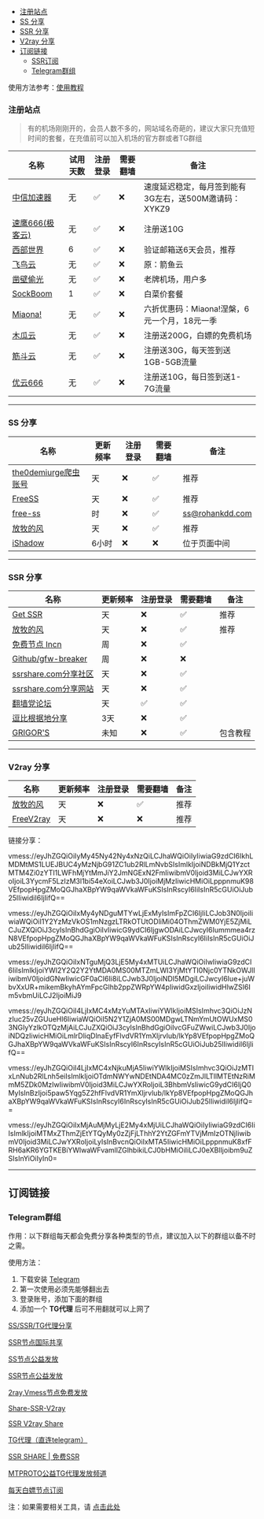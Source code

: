 - [注册站点](#注册站点)
- [SS 分享](#ss-分享)
- [SSR 分享](#ssr-分享)
- [V2ray 分享](#v2ray-分享)
- [订阅链接](#订阅链接)
	- [SSR订阅](#ssr订阅)
	- [Telegram群组](#telegram群组)


使用方法参考：[使用教程](README.md#使用教程)


### 注册站点

> 有的机场刚刚开的，会员人数不多的，网站域名奇葩的，建议大家只充值短时间的套餐，在充值前可以加入机场的官方群或者TG群组

| 名称                                                         | 试用天数 | 注册登录 | 需要翻墙 | 备注         |
| ------------------------------------------------------------ | -------- | -------- | -------- | ------------ |
| [中信加速器](https://api.233fly.com:39786/main_page?aff=XYKZ9&c=1)     | 无       | ✅        | ❌       | 速度延迟稳定，每月签到能有3G左右，送500M邀请码：XYKZ9         |
| [速鹰666(极客云)](https://jike0.com/auth/register?code=kP24)         | 无       | ✅        | ❌        | 注册送10G |
| [西部世界](https://xbsj9895.xyz/i/iv200315/NYyp0Iw)         | 6       | ✅        | ❌        | 验证邮箱送6天会员，推荐        |
| [飞鸟云](https://yy-vm.yuyu.cool/auth/register?code=HN8t)         | 无       | ✅        | ❌        | 原：箭鱼云         |
| [凿壁偷光](https://hi.ssrcf.top/auth/register?code=007)     | 无       | ✅        | ❌       | 老牌机场，用户多         |
| [SockBoom](https://sockboom.mobi/auth/register?affid=96955)         | 1       | ✅        | ❌        | 白菜价套餐 |
| [Miaona!](https://miaona.xyz/#/register/aal4G8rw)     | 无       | ✅        | ❌       | 六折优惠码：Miaona!涅槃，6元一个月，18元一季         |
| [木瓜云](https://xn--9kq521dyvj.com/auth/register?code=Qqj0)     | 无       | ✅        | ❌       | 注册送200G，白嫖的免费机场         |
| [筋斗云](https://jdycloud.xyz/auth/register?code=k56R)     | 无       | ✅        | ❌       | 注册送30G，每天签到送1GB-5GB流量         |
| [优云666](https://youyun555.net/auth/register?code=8G2d)     | 无       | ✅        | ❌       | 注册送10G，每日签到送1-7G流量         |



---

### SS 分享

| 名称                                                         | 更新频率 | 注册登录 | 需要翻墙 | 备注         |
| ------------------------------------------------------------ | -------- | -------- | -------- | ------------ |
| [the0demiurge爬虫账号](http://ss.pythonic.life/)         | 天       | ❌        | ✅       | 推荐         |
| [FreeSS](https://my.freess.info/)         | 天       | ❌        | ✅        | 推荐         |
| [free-ss](https://free-ss.site/)                           | 时       | ❌        | ✅        | ss@rohankdd.com |
| [放牧的风](https://www.youneed.win/free-ss)         | 天       | ❌        | ✅        | 推荐         |
| [iShadow](https://get.ishadowx.biz/)                           | 6小时    | ❌        | ❌        | 位于页面中间 |

---

### SSR 分享

| 名称                                                         | 更新频率 | 注册登录 | 需要翻墙 | 备注         |
| ------------------------------------------------------------ | -------- | -------- | -------- | ------------ |
| [Get SSR](https://jichangdaquan.com/node/429.html)         | 天       | ❌        | ✅        | 推荐         |
| [放牧的风](https://www.youneed.win/free-ssr)         | 天       | ❌        | ✅        | 推荐         |
| [免费节点 Incn](https://lncn.org/)                           | 周       | ❌        | ✅        |            |
| [Github/gfw-breaker](https://github.com/gfw-breaker/ssr-accounts) | 周       | ❌        | ❌        |              |
| [ssrshare.com分享社区](https://www.ssrshare.com/forums/ssr-socks-v2ray.2/) | 天       | ❌        | ✅       |              |
| [ssrshare.com分享网站](https://www.ssrtool.com/tool/free_ssr) | 天       | ❌        | ✅        |              |
| [翻墙党论坛](https://fanqiangdang.com/)                      | 天       | ✅        | ✅        |              |
| [逗比根据地分享](https://doubibackup.com/95f80__8.html)   | 3天      | ❌        | ✅        |                                      |
| [GRIGOR'S](https://gdmi.weebly.com/3118523398online.html) | 未知     | ❌        | ✅       | 包含教程                             |


---


### V2ray 分享

| 名称                                                         | 更新频率 | 注册登录 | 需要翻墙 | 备注         |
| ------------------------------------------------------------ | -------- | -------- | -------- | ------------ |
| [放牧的风](https://www.youneed.win/free-v2ray)               | 天       | ❌        | ✅        | 推荐                |
| [FreeV2ray](https://view.freev2ray.org/)               | 天       | ❌        | ❌        | 推荐                |

链接分享：

vmess://eyJhZGQiOiIyMy45Ny42Ny4xNzQiLCJhaWQiOiIyIiwiaG9zdCI6IkhLMDMtMS1LUEJBUC4yMzNjbG91ZC1ub2RlLmNvbSIsImlkIjoiNDBkMjQ1YzctMTM4Zi0zYTI1LWFhMjYtMmJiY2JmNGExN2FmIiwibmV0Ijoid3MiLCJwYXRoIjoiL3YycmF5LzIzM3l1bi54eXoiLCJwb3J0IjoiMjMzIiwicHMiOiLpppnmuK98VEfpopHpgZMoQGJhaXBpYW9qaWVkaWFuKSIsInRscyI6IiIsInR5cGUiOiJub25lIiwidiI6IjIifQ==

vmess://eyJhZGQiOiIxMy4yNDguMTYwLjExMyIsImFpZCI6IjIiLCJob3N0IjoiIiwiaWQiOiI1Y2YzMzVkOS1mNzgzLTRkOTUtODliMi04OThmZWM0YjE5ZjMiLCJuZXQiOiJ3cyIsInBhdGgiOiIvIiwicG9ydCI6IjgwODAiLCJwcyI6Iummmea4rzN8VEfpopHpgZMoQGJhaXBpYW9qaWVkaWFuKSIsInRscyI6IiIsInR5cGUiOiJub25lIiwidiI6IjIifQ==

vmess://eyJhZGQiOiIxNTguMjQ3LjE5My4xMTUiLCJhaWQiOiIwIiwiaG9zdCI6IiIsImlkIjoiYWI2Y2Q2Y2YtMDA0MS00MTZmLWI3YjMtYTI0Njc0YTNkOWJlIiwibmV0IjoidGNwIiwicGF0aCI6Ii8iLCJwb3J0IjoiNDI5MDgiLCJwcyI6Iue+juWbvXxUR+mikemBkyhAYmFpcGlhb2ppZWRpYW4pIiwidGxzIjoiIiwidHlwZSI6Im5vbmUiLCJ2IjoiMiJ9

vmess://eyJhZGQiOiI4LjIxMC4xMzYuMTAxIiwiYWlkIjoiMSIsImhvc3QiOiJzNzIuc25vZGUueHl6IiwiaWQiOiI5N2Y1ZjA0MS00MDgwLTNmYmUtOWUxMS03NGIyYzlkOTQzMjAiLCJuZXQiOiJ3cyIsInBhdGgiOiIvcGFuZWwiLCJwb3J0IjoiNDQzIiwicHMiOiLmlrDliqDlnaEyfFlvdVR1YmXljrvlub/lkYp8VEfpopHpgZMoQGJhaXBpYW9qaWVkaWFuKSIsInRscyI6InRscyIsInR5cGUiOiJub25lIiwidiI6IjIifQ==

vmess://eyJhZGQiOiI4LjIxMC4xNjkuMjA5IiwiYWlkIjoiMSIsImhvc3QiOiJzMTIxLnNub2RlLnh5eiIsImlkIjoiOTdmNWYwNDEtNDA4MC0zZmJlLTllMTEtNzRiMmM5ZDk0MzIwIiwibmV0Ijoid3MiLCJwYXRoIjoiL3BhbmVsIiwicG9ydCI6IjQ0MyIsInBzIjoi5paw5Yqg5Z2hfFlvdVR1YmXljrvlub/lkYp8VEfpopHpgZMoQGJhaXBpYW9qaWVkaWFuKSIsInRscyI6InRscyIsInR5cGUiOiJub25lIiwidiI6IjIifQ==

vmess://eyJhZGQiOiIxMjAuMjMyLjE2My4xMjUiLCJhaWQiOiIyIiwiaG9zdCI6IiIsImlkIjoiMTMxZThmZjEtYTQyMy0zZjFjLThhY2YtZGFmYTVjMmIzOTNjIiwibmV0Ijoid3MiLCJwYXRoIjoiLyIsInBvcnQiOiIxMTA5IiwicHMiOiLpppnmuK8xfFRH6aKR6YGTKEBiYWlwaWFvamllZGlhbikiLCJ0bHMiOiIiLCJ0eXBlIjoibm9uZSIsInYiOiIyIn0=


---

## 订阅链接

### Telegram群组

作用：以下群组每天都会免费分享各种类型的节点，建议加入以下的群组以备不时之需。

使用方法：

1. 下载安装 [Telegram](https://telegram.org/)
2. 第一次使用必须先能够翻出去
3. 登录账号，添加下面的群组
4. 添加一个 **TG代理** 后可不用翻就可以上网了

[SS/SSR/TG代理分享](https://t.me/SSRSUB)

[SSR节点国际共享](https://t.me/ShadowsocksRssr)

[SS节点公益发放](https://t.me/ssList)

[SSR节点公益发放](https://t.me/ssrList)

[2ray,Vmess节点免费发放](https://t.me/V2List)

[Share-SSR-V2ray](https://t.me/Share-SSR-V2ray)

[SSR V2ray Share](https://t.me/freeshadowsock)

[TG代理（直连telegram）](https://t.me/socks5list)

[SSR SHARE | 免费SSR](https://t.me/gyjclub)

[MTPROTO公益TG代理发放频道](https://t.me/onessr)

[每天白嫖节点订阅](https://t.me/baipiaojiedian)


注：如果需要相关工具，请 [点击此处](https://github.com/selierlin/Share-SSR-V2ray/blob/master/tools.md)

